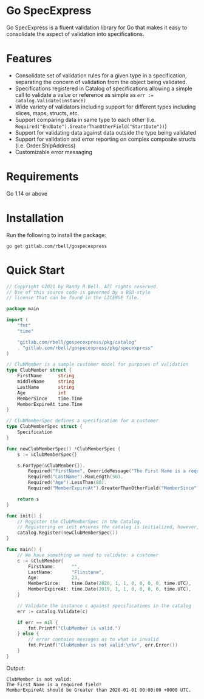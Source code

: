 # Go SpecExpress
Go SpecExpress is a fluent validation library for Go that makes it easy to consolidate the aspect of validation into specifications.

# Features
- Consolidate set of validation rules for a given type in a specification, separating the concern of validation from the object being validated.
- Specifications registered in Catalog of specifications allowing a simple call to validate a value or reference as simple as `err := catalog.Validate(instance)`
- Wide variety of validators including support for different types including slices, maps, structs, etc.
- Support comparing data in same type to each other (i.e. `Required("EndDate").GreaterThanOtherField("StartDate"))`)
- Support for validating data against data outside the type being validated 
- Support for validation and error reporting on complex composite structs (i.e. Order.ShipAddress)
- Customizable error messaging

# Requirements
Go 1.14 or above

# Installation
Run the following to install the package:
```
go get gitlab.com/rbell/gospecexpress
```

# Quick Start

```go
// Copyright ©2021 by Randy R Bell. All rights reserved.
// Use of this source code is governed by a BSD-style
// license that can be found in the LICENSE file.

package main

import (
	"fmt"
	"time"

	"gitlab.com/rbell/gospecexpress/pkg/catalog"
	. "gitlab.com/rbell/gospecexpress/pkg/specexpress"
)

// ClubMember is a sample customer model for purposes of validation
type ClubMember struct {
	FirstName      string
	middleName     string
	LastName       string
	Age            int
	MemberSince    time.Time
	MemberExpireAt time.Time
}

// ClubMemberSpec defines a specification for a customer
type ClubMemberSpec struct {
	Specification
}

func newClubMemberSpec() *ClubMemberSpec {
	s := &ClubMemberSpec{}

	s.ForType(&ClubMember{}).
		Required("FirstName", OverrideMessage("The First Name is a required field!")).MaxLength(5).
		Required("LastName").MaxLength(50).
		Required("Age").LessThan(80).
		Required("MemberExpireAt").GreaterThanOtherField("MemberSince")

	return s
}

func init() {
	// Register the ClubMemberSpec in the Catalog.
	// Registering on init ensures the catalog is initialized, however, registration can happen anytime before the catalog is used.
	catalog.Register(newClubMemberSpec())
}

func main() {
	// We have something we need to validate: a customer
	c := &ClubMember{
		FirstName:      "",
		LastName:       "Flinstone",
		Age:            23,
		MemberSince:    time.Date(2020, 1, 1, 0, 0, 0, 0, time.UTC),
		MemberExpireAt: time.Date(2019, 1, 1, 0, 0, 0, 0, time.UTC),
	}

	// Validate the instance c against specifications in the catalog
	err := catalog.Validate(c)

	if err == nil {
		fmt.Printf("ClubMember is valid.")
	} else {
		// error contains messages as to what is invalid
		fmt.Printf("ClubMember is not valid:\n%v", err.Error())
	}
}
```
Output:
```
ClubMember is not valid:
The First Name is a required field!
MemberExpireAt should be Greater than 2020-01-01 00:00:00 +0000 UTC.
```

